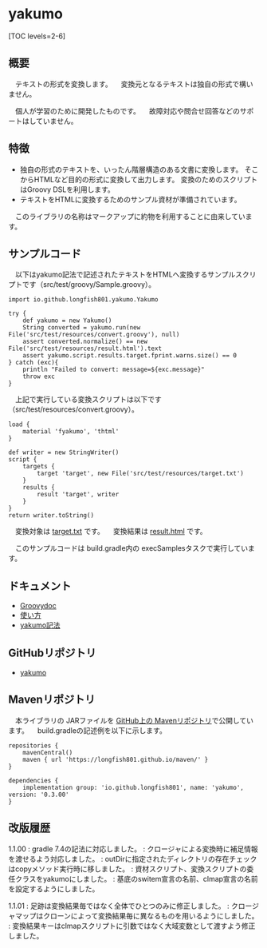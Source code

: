 # yakumo

[TOC levels=2-6]

## 概要

　テキストの形式を変換します。
　変換元となるテキストは独自の形式で構いません。

　個人が学習のために開発したものです。
　故障対応や問合せ回答などのサポートはしていません。

## 特徴

* 独自の形式のテキストを、いったん階層構造のある文書に変換します。
  そこからHTMLなど目的の形式に変換して出力します。
  変換のためのスクリプトはGroovy DSLを利用します。
* テキストをHTMLに変換するためのサンプル資材が準備されています。

　このライブラリの名称はマークアップに約物を利用することに由来しています。

## サンプルコード

　以下はyakumo記法で記述されたテキストをHTMLへ変換するサンプルスクリプトです（src/test/groovy/Sample.groovy）。

```
import io.github.longfish801.yakumo.Yakumo

try {
	def yakumo = new Yakumo()
	String converted = yakumo.run(new File('src/test/resources/convert.groovy'), null)
	assert converted.normalize() == new File('src/test/resources/result.html').text
	assert yakumo.script.results.target.fprint.warns.size() == 0
} catch (exc){
	println "Failed to convert: message=${exc.message}"
	throw exc
}
```

　上記で実行している変換スクリプトは以下です（src/test/resources/convert.groovy）。

```
load {
	material 'fyakumo', 'thtml'
}

def writer = new StringWriter()
script {
	targets {
		target 'target', new File('src/test/resources/target.txt')
	}
	results {
		result 'target', writer
	}
}
return writer.toString()
```

　変換対象は [target.txt](https://github.com/longfish801/yakumo/tree/master/src/test/resources/target.txt) です。
　変換結果は [result.html](https://github.com/longfish801/yakumo/tree/master/src/test/resources/result.html) です。

　このサンプルコードは build.gradle内の execSamplesタスクで実行しています。

## ドキュメント

* [Groovydoc](groovydoc/)
* [使い方](howto.html)
* [yakumo記法](notation.html)

## GitHubリポジトリ

* [yakumo](https://github.com/longfish801/yakumo)

## Mavenリポジトリ

　本ライブラリの JARファイルを [GitHub上の Mavenリポジトリ](https://github.com/longfish801/maven)で公開しています。
　build.gradleの記述例を以下に示します。

```
repositories {
	mavenCentral()
	maven { url 'https://longfish801.github.io/maven/' }
}

dependencies {
	implementation group: 'io.github.longfish801', name: 'yakumo', version: '0.3.00'
}
```

## 改版履歴

1.1.00
: gradle 7.4の記法に対応しました。
: クロージャによる変換時に補足情報を渡せるよう対応しました。
: outDirに指定されたディレクトリの存在チェックはcopyメソッド実行時に移しました。
: 資材スクリプト、変換スクリプトの委任クラスをyakumoにしました。
: 基底のswitem宣言の名前、clmap宣言の名前を設定するようにしました。

1.1.01
: 足跡は変換結果毎ではなく全体でひとつのみに修正しました。
: クロージャマップはクローンによって変換結果毎に異なるものを用いるようにしました。
: 変換結果キーはclmapスクリプトに引数ではなく大域変数として渡すよう修正しました。

